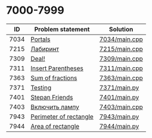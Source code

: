 # 7000-7999

| ID   | Problem statement                                                  | Solution                       |
|------|--------------------------------------------------------------------|--------------------------------|
| 7034 | [Portals](https://www.e-olymp.com/en/problems/7034)                | [7034/main.cpp](7034/main.cpp) |
| 7215 | [Лабиринт](https://www.e-olymp.com/en/problems/7215)               | [7215/main.cpp](7215/main.cpp) |
| 7309 | [Deal!](https://www.e-olymp.com/en/problems/7309)                  | [7309/main.cpp](7309/main.cpp) |
| 7311 | [Insert Parentheses](https://www.e-olymp.com/en/problems/7311)     | [7311/main.cpp](7311/main.cpp) |
| 7363 | [Sum of fractions](https://www.e-olymp.com/en/problems/7363)       | [7363/main.cpp](7363/main.cpp) |
| 7371 | [Testing](https://www.e-olymp.com/en/problems/7371)                | [7371/main.py](7371/main.py)   |
| 7401 | [Stepan Friends](https://www.e-olymp.com/en/problems/7401)         | [7401/main.py](7401/main.py)   |
| 7403 | [Включить лампу](https://www.e-olymp.com/en/problems/7403)         | [7403/main.cpp](7403/main.cpp) |
| 7943 | [Perimeter of rectangle](https://www.e-olymp.com/en/problems/7943) | [7943/main.py](7943/main.py)   |
| 7944 | [Area of rectangle](https://www.e-olymp.com/en/problems/7944)      | [7944/main.py](7944/main.py)   |

